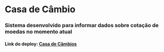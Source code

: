 # Casa de Câmbio

### Sistema desenvolvido para informar dados sobre cotação de moedas no momento atual

#### Link do deploy: <a href="https://casa-de-cambios.vercel.app/">Casa de Câmbios</a>
